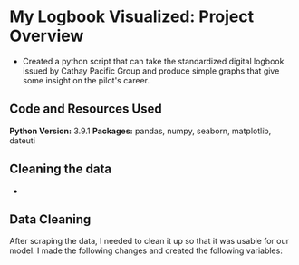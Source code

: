 # My Logbook Visualized: Project Overview 
* Created a python script that can take the standardized digital logbook issued by Cathay Pacific Group and produce simple graphs that give some insight on the pilot's career.


## Code and Resources Used 
**Python Version:** 3.9.1 
**Packages:** pandas, numpy, seaborn, matplotlib, dateuti

## Cleaning the data
*

## Data Cleaning
After scraping the data, I needed to clean it up so that it was usable for our model. I made the following changes and created the following variables:


